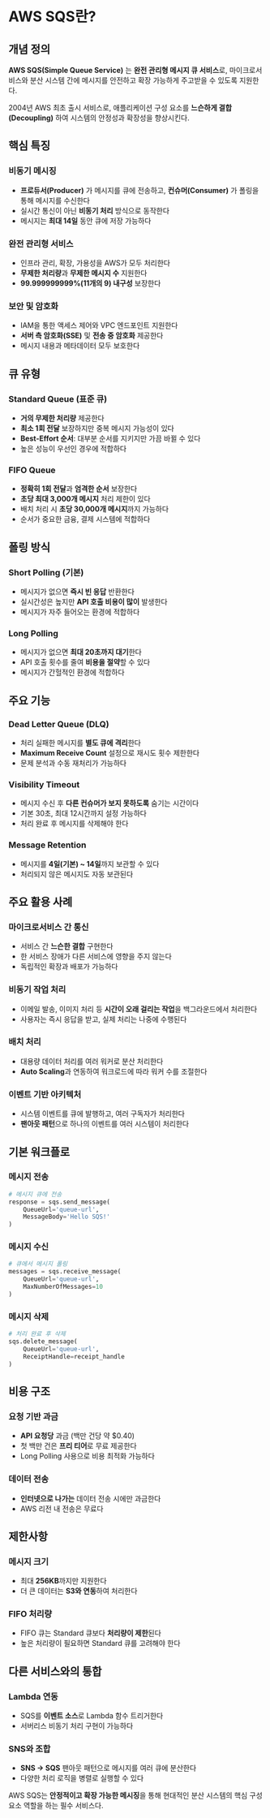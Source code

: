 # AWS SQS란?

## 개념 정의
**AWS SQS(Simple Queue Service)** 는 **완전 관리형 메시지 큐 서비스**로, 마이크로서비스와 분산 시스템 간에 메시지를 안전하고 확장 가능하게 주고받을 수 있도록 지원한다.

2004년 AWS 최초 출시 서비스로, 애플리케이션 구성 요소를 **느슨하게 결합(Decoupling)** 하여 시스템의 안정성과 확장성을 향상시킨다.

## 핵심 특징

### **비동기 메시징**
- **프로듀서(Producer)** 가 메시지를 큐에 전송하고, **컨슈머(Consumer)** 가 폴링을 통해 메시지를 수신한다
- 실시간 통신이 아닌 **비동기 처리** 방식으로 동작한다
- 메시지는 **최대 14일** 동안 큐에 저장 가능하다

### **완전 관리형 서비스**
- 인프라 관리, 확장, 가용성을 AWS가 모두 처리한다
- **무제한 처리량**과 **무제한 메시지 수** 지원한다
- **99.999999999%(11개의 9) 내구성** 보장한다

### **보안 및 암호화**
- IAM을 통한 액세스 제어와 VPC 엔드포인트 지원한다
- **서버 측 암호화(SSE)** 및 **전송 중 암호화** 제공한다
- 메시지 내용과 메타데이터 모두 보호한다

## 큐 유형

### **Standard Queue (표준 큐)**
- **거의 무제한 처리량** 제공한다
- **최소 1회 전달** 보장하지만 중복 메시지 가능성이 있다
- **Best-Effort 순서**: 대부분 순서를 지키지만 가끔 바뀔 수 있다
- 높은 성능이 우선인 경우에 적합하다

### **FIFO Queue**
- **정확히 1회 전달**과 **엄격한 순서** 보장한다
- **초당 최대 3,000개 메시지** 처리 제한이 있다
- 배치 처리 시 **초당 30,000개 메시지**까지 가능하다
- 순서가 중요한 금융, 결제 시스템에 적합하다

## 폴링 방식

### **Short Polling (기본)**
- 메시지가 없으면 **즉시 빈 응답** 반환한다
- 실시간성은 높지만 **API 호출 비용이 많이** 발생한다
- 메시지가 자주 들어오는 환경에 적합하다

### **Long Polling**
- 메시지가 없으면 **최대 20초까지 대기**한다
- API 호출 횟수를 줄여 **비용을 절약**할 수 있다
- 메시지가 간헐적인 환경에 적합하다

## 주요 기능

### **Dead Letter Queue (DLQ)**
- 처리 실패한 메시지를 **별도 큐에 격리**한다
- **Maximum Receive Count** 설정으로 재시도 횟수 제한한다
- 문제 분석과 수동 재처리가 가능하다

### **Visibility Timeout**
- 메시지 수신 후 **다른 컨슈머가 보지 못하도록** 숨기는 시간이다
- 기본 30초, 최대 12시간까지 설정 가능하다
- 처리 완료 후 메시지를 삭제해야 한다

### **Message Retention**
- 메시지를 **4일(기본) ~ 14일**까지 보관할 수 있다
- 처리되지 않은 메시지도 자동 보관된다

## 주요 활용 사례

### **마이크로서비스 간 통신**
- 서비스 간 **느슨한 결합** 구현한다
- 한 서비스 장애가 다른 서비스에 영향을 주지 않는다
- 독립적인 확장과 배포가 가능하다

### **비동기 작업 처리**
- 이메일 발송, 이미지 처리 등 **시간이 오래 걸리는 작업**을 백그라운드에서 처리한다
- 사용자는 즉시 응답을 받고, 실제 처리는 나중에 수행된다

### **배치 처리**
- 대용량 데이터 처리를 여러 워커로 분산 처리한다
- **Auto Scaling**과 연동하여 워크로드에 따라 워커 수를 조절한다

### **이벤트 기반 아키텍처**
- 시스템 이벤트를 큐에 발행하고, 여러 구독자가 처리한다
- **팬아웃 패턴**으로 하나의 이벤트를 여러 시스템이 처리한다

## 기본 워크플로

### **메시지 전송**
```python
# 메시지 큐에 전송
response = sqs.send_message(
    QueueUrl='queue-url',
    MessageBody='Hello SQS!'
)
```

### **메시지 수신**
```python
# 큐에서 메시지 폴링
messages = sqs.receive_message(
    QueueUrl='queue-url',
    MaxNumberOfMessages=10
)
```

### **메시지 삭제**
```python
# 처리 완료 후 삭제
sqs.delete_message(
    QueueUrl='queue-url',
    ReceiptHandle=receipt_handle
)
```

## 비용 구조

### **요청 기반 과금**
- **API 요청당** 과금 (백만 건당 약 $0.40)
- 첫 백만 건은 **프리 티어**로 무료 제공한다
- Long Polling 사용으로 비용 최적화 가능하다

### **데이터 전송**
- **인터넷으로 나가는** 데이터 전송 시에만 과금한다
- AWS 리전 내 전송은 무료다

## 제한사항

### **메시지 크기**
- 최대 **256KB**까지만 지원한다
- 더 큰 데이터는 **S3와 연동**하여 처리한다

### **FIFO 처리량**
- FIFO 큐는 Standard 큐보다 **처리량이 제한**된다
- 높은 처리량이 필요하면 Standard 큐를 고려해야 한다

## 다른 서비스와의 통합

### **Lambda 연동**
- SQS를 **이벤트 소스**로 Lambda 함수 트리거한다
- 서버리스 비동기 처리 구현이 가능하다

### **SNS와 조합**
- **SNS → SQS** 팬아웃 패턴으로 메시지를 여러 큐에 분산한다
- 다양한 처리 로직을 병렬로 실행할 수 있다

AWS SQS는 **안정적이고 확장 가능한 메시징**을 통해 현대적인 분산 시스템의 핵심 구성 요소 역할을 하는 필수 서비스다.
